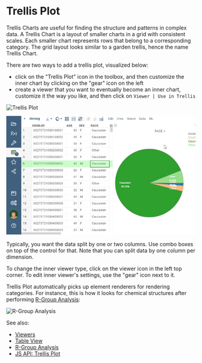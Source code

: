 <!-- TITLE: Trellis Plot -->
<!-- SUBTITLE: -->

# Trellis Plot

Trellis Charts are useful for finding the structure and patterns in complex data.
A Trellis Chart is a layout of smaller charts in a grid with consistent scales. Each smaller chart
represents rows that belong to a corresponding category.  The grid layout looks similar to a garden trellis, 
hence the name Trellis Chart.

There are two ways to add a trellis plot, visualized below:
* click on the "Trellis Plot" icon in the toolbox, and then customize the inner chart by clicking 
  on the "gear" icon on the left
* create a viewer that you want to eventually become an inner chart, customize it the way you like,
  and then click on `Viewer | Use in Trellis`  

![Trellis Plot](../../uploads/gifs/trellis-plot.gif "Trellis Plot")

![](../viewers-as-trellis.gif) 


Typically, you want the data split by one or two columns. Use combo boxes on top of the control for that. Note
that you can split data by one column per dimension.  

To change the inner viewer type, click on the viewer icon in the left top corner. To edit inner
viewer's settings, use the "gear" icon next to it.


Trellis Plot automatically picks up element renderers for rendering categories. For instance,
this is how it looks for chemical structures after performing [R-Group Analysis](../../domains/chem/r-group-analysis.md):

![R-Group Analysis](../../uploads/chem/r-group-analysis.png "R-Group Analysis")

See also: 
  
  * [Viewers](../viewers.md)
  * [Table View](../../overview/table-view.md)
  * [R-Group Analysis](../../domains/chem/r-group-analysis.md)
  * [JS API: Trellis Plot](https://public.datagrok.ai/js/samples/ui/viewers/trellis-plot)
